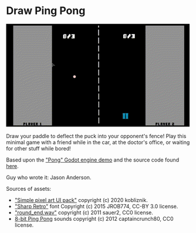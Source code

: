 # Draw Ping Pong

![Example of gameplay](Draw_game.gif)

Draw your paddle to deflect the puck into your opponent's fence! Play this minimal game with a friend while in the car, at the doctor's office, or waiting for other stuff while bored!

Based upon the ["Pong" Godot engine demo](https://github.com/godotengine/godot-demo-projects/tree/3.4-585455e/2d/pong) and the source code found [here](https://github.com/k0il/DrawingLine).

Guy who wrote it: Jason Anderson.

Sources of assets:

* ["Simple pixel art UI pack"](https://kobliznik.itch.io/pixel-ui-pack) copyright (c) 2020 kobliznik.
* ["Sharp Retro"](https://opengameart.org/content/sharp-retro-font) font Copyright (c) 2015 JROB774, CC-BY 3.0 license.
* ["round_end.wav"](https://opengameart.org/content/oldschool-win-and-die-jump-and-run-sounds) copyright (c) 2011 sauer2, CC0 license.
* [8-bit Ping Pong](https://opengameart.org/content/3-ping-pong-sounds-8-bit-style) sounds copyright (c) 2012 captaincrunch80, CC0 license.